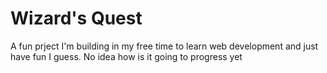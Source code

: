 # Wizard's Quest
A fun prject I'm building in my free time to learn web development and just have fun I guess.
No idea how is it going to progress yet
